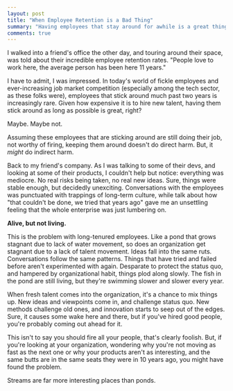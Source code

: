 ```yaml
---
layout: post
title: "When Employee Retention is a Bad Thing"
summary: "Having employees that stay around for awhile is a great thing, right? Maybe not always."
comments: true
---
```


I walked into a friend's office the other day, and touring around their space, was told about their incredible employee retention rates. "People love to work here, the average person has been here 11 years."

I have to admit, I was impressed. In today's world of fickle employees and ever-increasing job market competition (especially among the tech sector, as these folks were), employees that stick around much past two years is increasingly rare. Given how expensive it is to hire new talent, having them stick around as long as possible is great, right?

Maybe. Maybe not. 

Assuming these employees that are sticking around are still doing their job, not worthy of firing, keeping them around doesn't do direct harm. But, it _might_ do indirect harm.

Back to my friend's company. As I was talking to some of their devs, and looking at some of their products, I couldn't help but notice: everything was mediocre. No real risks being taken, no real new ideas. Sure, things were stable enough, but decidedly unexciting. Conversations with the employees was punctuated with trappings of long-term culture, while talk about how "that couldn't be done, we tried that years ago" gave me an unsettling feeling that the whole enterprise was just lumbering on. 

**Alive, but not living.**

This is the problem with long-tenured employees. Like a pond that grows stagnant due to lack of water movement, so does an organization get stagnant due to a lack of talent movement. Ideas fall into the same ruts. Conversations follow the same patterns. Things that have tried and failed before aren't experimented with again. Desparate to protect the status quo, and hampered by organizational habit, things plod along slowly. The fish in the pond are still living, but they're swimming slower and slower every year. 

When fresh talent comes into the organization, it's a chance to mix things up. New ideas and viewpoints come in, and challenge status quo. New methods challenge old ones, and innovation starts to seep out of the edges. Sure, it causes some wake here and there, but if you've hired good people, you're probably coming out ahead for it. 

This isn't to say you should fire all your people, that's clearly foolish. But, if you're looking at your organization, wondering why you're not moving as fast as the next one or why your products aren't as interesting, and the same butts are in the same seats they were in 10 years ago, you might have found the problem. 

Streams are far more interesting places than ponds. 



